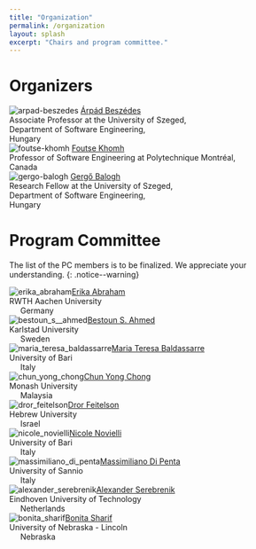 ```yaml
---
title: "Organization"
permalink: /organization
layout: splash
excerpt: "Chairs and program committee."
---
```


# Organizers

<p class="align-center">
<div class="three-column">
    <img class="align-center selfy" alt="arpad-beszedes" src="assets/images/beszedes.jpg"/>
    <a class="name" href="http://www.inf.u-szeged.hu/~beszedes/eng/index.html">Árpád Beszédes</a><br/>
    <span class="emph">Associate Professor at the University of Szeged,<br/>Department of Software Engineering,<br/>Hungary</span>
</div>
<div class="three-column">
    <img class="align-center selfy" alt="foutse-khomh" src="assets/images/foutse.jpg"/>
    <a class="name" href="http://www.khomh.net/">Foutse Khomh</a><br/>
    <span class="emph">Professor of Software Engineering at Polytechnique Montréal,<br/>Canada</span>
</div>
<div class="three-column">
    <img class="align-center selfy" alt="gergo-balogh" src="assets/images/balogh.jpg"/>
    <a class="name" href="https://www.inf.u-szeged.hu/~geryxyz">Gergő Balogh</a><br/>
    <span class="emph">Research Fellow at the University of Szeged,<br/>Department of Software Engineering,<br/>Hungary</span>
</div>
</p>

# Program Committee

The list of the PC members is to be finalized. We appreciate your understanding.
{: .notice--warning}

<p class="align-center"><div class="three-column"><img class="align-center selfy" alt="erika_abraham" src="assets/images/erika_abraham.png" onerror="this.onerror=null;this.src='assets/images/user-secret-solid.svg';"/><a class="name" href="https://ths.rwth-aachen.de/people/erika-abraham/">Erika Abraham</a><br/><span class="emph">RWTH Aachen University<br/><img src="https://flagcdn.com/16x12/de.png" style="vertical-align: middle;" width="16" height="12"> Germany</span></div>
<div class="three-column"><img class="align-center selfy" alt="bestoun_s__ahmed" src="assets/images/bestoun_s__ahmed.png" onerror="this.onerror=null;this.src='assets/images/user-secret-solid.svg';"/><a class="name" href="http://www.bestoun.net/">Bestoun S. Ahmed</a><br/><span class="emph">Karlstad University<br/><img src="https://flagcdn.com/16x12/se.png" style="vertical-align: middle;" width="16" height="12"> Sweden</span></div>
<div class="three-column"><img class="align-center selfy" alt="maria_teresa_baldassarre" src="assets/images/maria_teresa_baldassarre.png" onerror="this.onerror=null;this.src='assets/images/user-secret-solid.svg';"/><a class="name" href="nan">Maria Teresa Baldassarre</a><br/><span class="emph">University of Bari<br/><img src="https://flagcdn.com/16x12/it.png" style="vertical-align: middle;" width="16" height="12"> Italy</span></div>
<div class="three-column"><img class="align-center selfy" alt="chun_yong_chong" src="assets/images/chun_yong_chong.png" onerror="this.onerror=null;this.src='assets/images/user-secret-solid.svg';"/><a class="name" href="https://www.monash.edu.my/IT/staff/academic/dr-chong-chun-yong">Chun Yong Chong</a><br/><span class="emph">Monash University<br/><img src="https://flagcdn.com/16x12/my.png" style="vertical-align: middle;" width="16" height="12"> Malaysia</span></div>
<div class="three-column"><img class="align-center selfy" alt="dror_feitelson" src="assets/images/dror_feitelson.png" onerror="this.onerror=null;this.src='assets/images/user-secret-solid.svg';"/><a class="name" href="https://www.cs.huji.ac.il/~feit/">Dror Feitelson</a><br/><span class="emph">Hebrew University<br/><img src="https://flagcdn.com/16x12/il.png" style="vertical-align: middle;" width="16" height="12"> Israel</span></div>
<div class="three-column"><img class="align-center selfy" alt="nicole_novielli" src="assets/images/nicole_novielli.png" onerror="this.onerror=null;this.src='assets/images/user-secret-solid.svg';"/><a class="name" href="http://collab.di.uniba.it/nicole/">Nicole Novielli</a><br/><span class="emph">University of Bari<br/><img src="https://flagcdn.com/16x12/it.png" style="vertical-align: middle;" width="16" height="12"> Italy</span></div>
<div class="three-column"><img class="align-center selfy" alt="massimiliano_di_penta" src="assets/images/massimiliano_di_penta.png" onerror="this.onerror=null;this.src='assets/images/user-secret-solid.svg';"/><a class="name" href="nan">Massimiliano Di Penta</a><br/><span class="emph">University of Sannio<br/><img src="https://flagcdn.com/16x12/it.png" style="vertical-align: middle;" width="16" height="12"> Italy</span></div>
<div class="three-column"><img class="align-center selfy" alt="alexander_serebrenik" src="assets/images/alexander_serebrenik.png" onerror="this.onerror=null;this.src='assets/images/user-secret-solid.svg';"/><a class="name" href="https://www.win.tue.nl/~aserebre/">Alexander Serebrenik</a><br/><span class="emph">Eindhoven University of Technology<br/><img src="https://flagcdn.com/16x12/nl.png" style="vertical-align: middle;" width="16" height="12"> Netherlands</span></div>
<div class="three-column"><img class="align-center selfy" alt="bonita_sharif" src="assets/images/bonita_sharif.png" onerror="this.onerror=null;this.src='assets/images/user-secret-solid.svg';"/><a class="name" href="https://www.shbonita.me/">Bonita Sharif</a><br/><span class="emph">University of Nebraska - Lincoln<br/><img src="https://flagcdn.com/16x12/us-ne.png" style="vertical-align: middle;" width="16" height="12"> Nebraska</span></div>
</p>